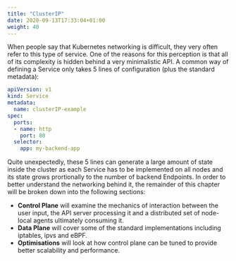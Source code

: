 ```yaml
---
title: "ClusterIP"
date: 2020-09-13T17:33:04+01:00
weight: 40
---
```


When people say that Kubernetes networking is difficult, they very often refer to this type of service. One of the reasons for this perception is that all of its complexity is hidden behind a very minimalistic API. A common way of defining a Service only takes 5 lines of configuration (plus the standard metadata):

```yaml
apiVersion: v1
kind: Service
metadata:
  name: clusterIP-example
spec:
  ports:
  - name: http
    port: 80
  selector:
    app: my-backend-app
```

Quite unexpectedly, these 5 lines can generate a large amount of state inside the cluster as each Service has to be implemented on all nodes and its state grows prortionally to the number of backend Endpoints. In order to better understand the networking behind it, the remainder of this chapter will be broken down into the following sections:

- **Control Plane** will examine the mechanics of interaction between the user input, the API server processing it and a distributed set of node-local agents ultimately consuming it.
- **Data Plane** will cover some of the standard implementations including iptables, ipvs and eBPF.
- **Optimisations** will look at how control plane can be tuned to provide better scalability and performance.

